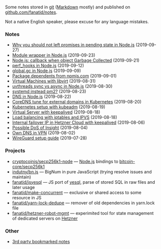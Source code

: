 Some notes stored in [git](https://git-scm.com/) ([Markdown](https://daringfireball.net/projects/markdown/) mostly) and published on [github.com/fanatid/notes](https://github.com/fanatid/notes/).

Not a native English speaker, please excuse for any language mistakes.

### Notes

  - [Why you should not left promises in pending state in Node.js](https://github.com/fanatid/notes/tree/master/2019-09-27-node-promise-leaking) (2019-09-27)
  - [Module wrapper in Node.js](https://github.com/fanatid/notes/tree/master/2019-09-23-node-module-wrapper) (2019-09-23)
  - [Node.js: callback when object Garbage Collected](https://github.com/fanatid/notes/tree/master/2019-09-21-node-object-gc-callback) (2019-09-21)
  - [perf_hooks in Node.js](https://github.com/fanatid/notes/tree/master/2019-09-12-node-perf-hooks) (2019-09-12)
  - [global.gc in Node.js](https://github.com/fanatid/notes/tree/master/2019-09-09-node-global-gc) (2019-09-09)
  - [Package dependents from npmjs.com](https://github.com/fanatid/notes/tree/master/2019-09-01-npm-package-dependents) (2019-09-01)
  - [Virtual Machines with libvirt](https://github.com/fanatid/notes/tree/master/2019-08-31-libvirt-usage) (2019-08-31)
  - [uvthreads sync vs async in Node.js](https://github.com/fanatid/notes/tree/master/2019-08-30-node-uvthreads-sync-async) (2019-08-30)
  - [systemd instead pm2?](https://github.com/fanatid/notes/tree/master/2019-08-23-systemd-instead-pm2) (2019-08-23)
  - [DNS in Node.js](https://github.com/fanatid/notes/tree/master/2019-08-22-nodejs-dns) (2019-08-22)
  - [CoreDNS tune for external domains in Kubernetes](https://github.com/fanatid/notes/tree/master/2019-08-20-k8s-coredns-tune-for-external-domains) (2019-08-20)
  - [Kubernetes setup with kubeadm](https://github.com/fanatid/notes/tree/master/2019-08-19-kubernetes-setup-with-kubeadm) (2019-08-19)
  - [Virtual Server with keepalived](https://github.com/fanatid/notes/tree/master/2019-08-18-virtual-server-with-keepalived) (2019-08-18)
  - [Load balancing with iptables and IPVS](https://github.com/fanatid/notes/tree/master/2019-08-18-loadbalancer-iptables-ipvs) (2019-08-18)
  - [Internal failover IP in Hetzner Cloud with keepalived](https://github.com/fanatid/notes/tree/master/2019-08-06-hetzner-cloud-internal-failover-ip) (2019-08-06)
  - [Possible DoS of Insight](https://github.com/fanatid/notes/tree/master/2019-08-04-dos-insight-api) (2019-08-04)
  - [Own DNS in VPN](https://github.com/fanatid/notes/tree/master/2019-08-02-vpn-own-dns) (2019-08-02)
  - [WireGuard setup guide](https://github.com/fanatid/notes/tree/master/2019-07-28-wireguard-setup-guide) (2019-07-28)

### Projects

  - [cryptocoinjs/secp256k1-node](https://github.com/cryptocoinjs/secp256k1-node) — [Node.js](https://nodejs.org/) bindings to [bitcoin-core/secp256k1](https://github.com/bitcoin-core/secp256k1)
  - [indutny/bn.js](https://github.com/indutny/bn.js) — BigNum in pure JavaScript (trying resolve issues and maintain)
  - [fanatid/jsyesql](https://github.com/fanatid/jsyesql) — JS port of [yesql](https://github.com/krisajenkins/yesql), parse of stored SQL in raw files and later usage
  - [fanatid/make-concurrent](https://github.com/fanatid/make-concurrent) — exclusive or shared access to some resource in JS
  - [fanatid/yarn-lock-dedupe](https://github.com/fanatid/yarn-lock-dedupe) — remover of old dependencies in yarn.lock file
  - [fanatid/hetzner-robot-mgmt](https://github.com/fanatid/hetzner-robot-mgmt) — experimited tool for state management of dedicated servers on [Hetzner](https://www.hetzner.com/)

### Other

  - [3rd party bookmarked notes](./3rd-party-bookmarked-notes.md)
